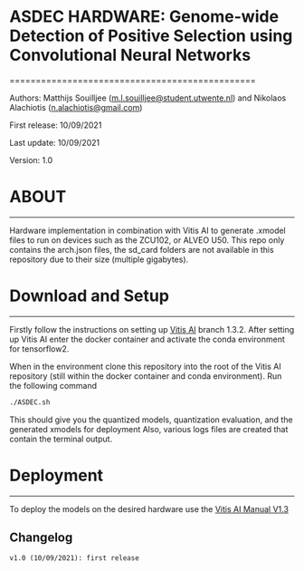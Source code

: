 # ASDEC HARDWARE: Genome-wide Detection of Positive Selection using Convolutional Neural Networks
===============================================

Authors: Matthijs Souilljee (m.l.souilljee@student.utwente.nl) and Nikolaos Alachiotis (n.alachiotis@gmail.com)

First release: 10/09/2021

Last update: 10/09/2021

Version: 1.0

# ABOUT
-----
Hardware implementation in combination with Vitis AI to generate .xmodel files to run on devices such as the ZCU102, or ALVEO U50.
This repo only contains the arch.json files, the sd_card folders are not available in this repository due to their size (multiple gigabytes).

# Download and Setup
--------------------
Firstly follow the instructions on setting up [Vitis AI](https://github.com/Xilinx/Vitis-AI/tree/1.3.2) branch 1.3.2.
After setting up Vitis AI enter the docker container and activate the conda environment for tensorflow2.

When in the environment clone this repository into the root of the Vitis AI repository (still within the docker container and conda environment).
Run the following command
```bash
./ASDEC.sh
```
This should give you the quantized models, quantization evaluation, and the generated xmodels for deployment
Also, various logs files are created that contain the terminal output.

# Deployment
--------------------
To deploy the models on the desired hardware use the [Vitis AI Manual V1.3](https://www.xilinx.com/support/documentation/sw_manuals/vitis_ai/1_3/ug1414-vitis-ai.pdf)

Changelog
----------
	v1.0 (10/09/2021): first release
